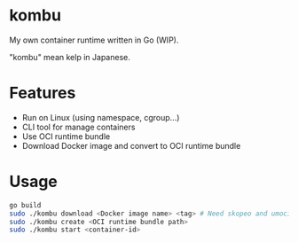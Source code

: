 # kombu

My own container runtime written in Go (WIP).

"kombu" mean kelp in Japanese.

# Features

-   Run on Linux (using namespace, cgroup...)
-   CLI tool for manage containers
-   Use OCI runtime bundle
-   Download Docker image and convert to OCI runtime bundle

# Usage

```sh
go build
sudo ./kombu download <Docker image name> <tag> # Need skopeo and umoci
sudo ./kombu create <OCI runtime bundle path>
sudo ./kombu start <container-id>
```
